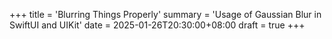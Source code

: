 +++
title = 'Blurring Things Properly'
summary = 'Usage of Gaussian Blur in SwiftUI and UIKit'
date = 2025-01-26T20:30:00+08:00
draft = true
+++